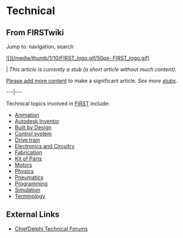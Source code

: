 # Technical

## From FIRSTwiki

Jump to: navigation, search

[![](/media/thumb/1/10/FIRST_logo.gif/50px-
FIRST_logo.gif)](Image:FIRST_logo.gif)

| _This article is currently a stub (a short article without much content)._

[Please add more content](http://www.firstwiki.net/index.php?title=Technical&action=edit "http://www.firstwiki.net/index.php?title=Technical&action=edit") to make a significant article. _See more [stubs](Special:Shortpages "Special:Shortpages")._

---|---

Technical topics involved in [FIRST](first) include:

- [Animation](Animation "Animation")
- [Autodesk Inventor](Autodesk_Inventor "Autodesk Inventor")
- [Built by Design](Built_by_Design "Built by Design")
- [Control system](control-system)
- [Drive train](drive-train)
- [Electronics and Circuitry](Electronics_and_circuitry "Electronics and circuitry")
- [Fabrication](Fabrication "Fabrication")
- [Kit of Parts](kit-of-parts)
- [Motors](motors)
- [Physics](physics)
- [Pneumatics](pneumatics)
- [Programming](programming)
- [Simulation](Simulation "Simulation")
- [Terminology](Terminology "Terminology")

## External Links

- [ChiefDelphi Technical Forums](http://www.chiefdelphi.com/forums/forumdisplay.php?f=50 "http://www.chiefdelphi.com/forums/forumdisplay.php?f=50")
